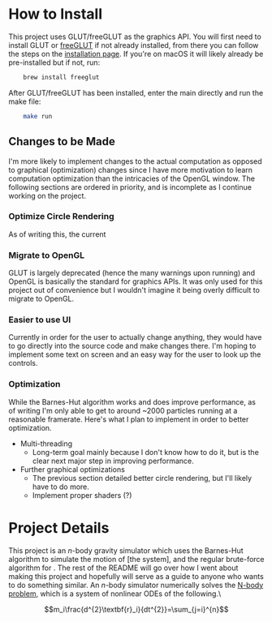 # How to Install
This project uses GLUT/freeGLUT as the graphics API. You will first need to install GLUT or [freeGLUT](https://freeglut.sourceforge.net) if not already installed, from there you can follow the steps on the [installation page](https://freeglut.sourceforge.net/docs/install.php). If you're on macOS it will likely already be pre-installed but if not, run:
```bash
    brew install freeglut
```
After GLUT/freeGLUT has been installed, enter the main directly and run the make file:
```bash
    make run
```
## Changes to be Made
I'm more likely to implement changes to the actual computation as opposed to graphical (optimization) changes since I have more motivation to learn computation optimization than the intricacies of the OpenGL window. The following sections are ordered in priority, and is incomplete as I continue working on the project.
### Optimize Circle Rendering
As of writing this, the current 
### Migrate to OpenGL
GLUT is largely deprecated (hence the many warnings upon running) and OpenGL is basically the standard for graphics APIs. It was only used for this project out of convenience but I wouldn't imagine it being overly difficult to migrate to OpenGL. 
### Easier to use UI
Currently in order for the user to actually change anything, they would have to go directly into the source code and make changes there. I'm hoping to implement some text on screen and an easy way for the user to look up the controls. 
### Optimization
While the Barnes-Hut algorithm works and does improve performance, as of writing I'm only able to get to around ~2000 particles running at a reasonable framerate. Here's what I plan to implement in order to better optimization.
* Multi-threading
  * Long-term goal mainly because I don't know how to do it, but is the clear next major step in improving performance.
* Further graphical optimizations
  * The previous section detailed better circle rendering, but I'll likely have to do more.
  * Implement proper shaders (?)
# Project Details
This project is an $n$-body gravity simulator which uses the Barnes-Hut algorithm to simulate the motion of [the system], and the regular brute-force algorithm for . The rest of the README will go over how I went about making this project and hopefully will serve as a guide to anyone who wants to do something similar. An $n$-body simulator numerically solves the [N-body problem](https://en.wikipedia.org/wiki/N-body_problem), which is a system of nonlinear ODEs of the following.\
```math
m_i\frac{d^{2}\textbf{r}_i}{dt^{2}}=\sum_{j=i}^{n}
```
